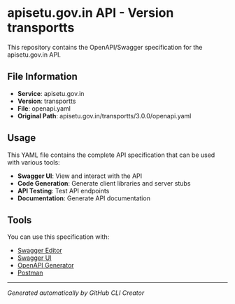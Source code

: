 # apisetu.gov.in API - Version transportts

This repository contains the OpenAPI/Swagger specification for the apisetu.gov.in API.

## File Information

- **Service**: apisetu.gov.in
- **Version**: transportts
- **File**: openapi.yaml
- **Original Path**: apisetu.gov.in/transportts/3.0.0/openapi.yaml

## Usage

This YAML file contains the complete API specification that can be used with various tools:

- **Swagger UI**: View and interact with the API
- **Code Generation**: Generate client libraries and server stubs
- **API Testing**: Test API endpoints
- **Documentation**: Generate API documentation

## Tools

You can use this specification with:

- [Swagger Editor](https://editor.swagger.io/)
- [Swagger UI](https://swagger.io/tools/swagger-ui/)
- [OpenAPI Generator](https://openapi-generator.tech/)
- [Postman](https://www.postman.com/)

---

*Generated automatically by GitHub CLI Creator*

